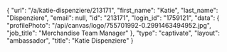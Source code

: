 {
    "url": "\/a\/katie-dispenziere\/213171",
    "first_name": "Katie",
    "last_name": "Dispenziere",
    "email": null,
    "id": "213171",
    "login_id": "1759121",
    "data": {
        "profilePhoto": "\/api\/canvas\/logo\/755701992-0.2991463494952.jpg",
        "job_title": "Merchandise Team Manager"
    },
    "type": "captivate",
    "layout": "ambassador",
    "title": "Katie Dispenziere"
}